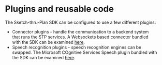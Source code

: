 # Plugins and reusable code

The Sketch-thru-Plan SDK can be configured to use a few different plugins:

* Connector plugins - handle the communication to a backend system that runs the STP services. A Websockets based connector bundled with the SDK can be examined [here](connectors/websockets-plugin).
* Speech recognition plugins - speech recognition engines can be swapped. The Microsoft COgnitive Services Speech plugin bundled with the SDK can be examined [here](speech/azurespeech-plugin).